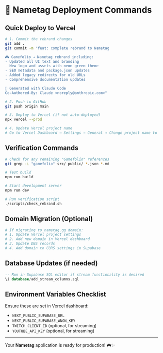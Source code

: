 # 🚀 Nametag Deployment Commands

## Quick Deploy to Vercel

```bash
# 1. Commit the rebrand changes
git add .
git commit -m "feat: complete rebrand to Nametag

🎮 Gamefolio → Nametag rebrand including:
- Updated all UI text and branding  
- New logo and assets with neon green theme
- SEO metadata and package.json updates
- Added legacy redirects for old URLs
- Comprehensive documentation updates

🔧 Generated with Claude Code
Co-Authored-By: Claude <noreply@anthropic.com>"

# 2. Push to GitHub
git push origin main

# 3. Deploy to Vercel (if not auto-deployed)
npx vercel --prod

# 4. Update Vercel project name
# Go to Vercel Dashboard → Settings → General → Change project name to "nametag"
```

## Verification Commands

```bash
# Check for any remaining "Gamefolio" references
git grep -i "gamefolio" src/ public/ *.json *.md

# Test build
npm run build

# Start development server
npm run dev

# Run verification script
./scripts/check_rebrand.sh
```

## Domain Migration (Optional)

```bash
# If migrating to nametag.gg domain:
# 1. Update Vercel project settings
# 2. Add new domain in Vercel dashboard
# 3. Update DNS records
# 4. Add domain to CORS settings in Supabase
```

## Database Updates (if needed)

```sql
-- Run in Supabase SQL editor if stream functionality is desired
\i database/add_stream_columns.sql
```

## Environment Variables Checklist

Ensure these are set in Vercel dashboard:

- `NEXT_PUBLIC_SUPABASE_URL`
- `NEXT_PUBLIC_SUPABASE_ANON_KEY`
- `TWITCH_CLIENT_ID` (optional, for streaming)
- `YOUTUBE_API_KEY` (optional, for streaming)

---

Your **Nametag** application is ready for production! 🎮✨
